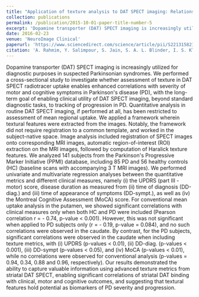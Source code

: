 ```yaml
---
title: "Application of texture analysis to DAT SPECT imaging: Relationship to clinical assessments"
collection: publications
permalink: /publication/2015-10-01-paper-title-number-5
excerpt: 'Dopamine transporter (DAT) SPECT imaging is increasingly utilized for diagnostic purposes in suspected Parkinsonian syndromes. We performed a cross-sectional study to investigate whether assessment of texture in DAT SPECT radiotracer uptake enables enhanced correlations with severity of motor and cognitive symptoms in Parkinson's disease.'
date: 2016-02-23
venue: 'NeuroImage Clinical'
paperurl: 'https://www.sciencedirect.com/science/article/pii/S2213158216300341?via%3Dihub'
citation: 'A. Rahmim, Y. Salimpour, S. Jain, S. A. L. Blinder, I. S. Klyuzhin, G. S. Smith, Z. Mari, V. Sossi (2016). &quot;pplication of texture analysis to DAT SPECT imaging: Relationship to clinical assessments.&quot; <i>NeuroImage Clinical</i>, 12:e1-e9.'
---
```

Dopamine transporter (DAT) SPECT imaging is increasingly utilized for diagnostic purposes in suspected Parkinsonian syndromes. We performed a cross-sectional study to investigate whether assessment of texture in DAT SPECT radiotracer uptake enables enhanced correlations with severity of motor and cognitive symptoms in Parkinson's disease (PD), with the long-term goal of enabling clinical utility of DAT SPECT imaging, beyond standard diagnostic tasks, to tracking of progression in PD. Quantitative analysis in routine DAT SPECT imaging, if performed at all, has been restricted to assessment of mean regional uptake. We applied a framework wherein textural features were extracted from the images. Notably, the framework did not require registration to a common template, and worked in the subject-native space. Image analysis included registration of SPECT images onto corresponding MRI images, automatic region-of-interest (ROI) extraction on the MRI images, followed by computation of Haralick texture features. We analyzed 141 subjects from the Parkinson's Progressive Marker Initiative (PPMI) database, including 85 PD and 56 healthy controls (HC) (baseline scans with accompanying 3 T MRI images). We performed univariate and multivariate regression analyses between the quantitative metrics and different clinical measures, namely (i) the UPDRS (part III - motor) score, disease duration as measured from (ii) time of diagnosis (DD-diag.) and (iii) time of appearance of symptoms (DD-sympt.), as well as (iv) the Montreal Cognitive Assessment (MoCA) score. For conventional mean uptake analysis in the putamen, we showed significant correlations with clinical measures only when both HC and PD were included (Pearson correlation r = - 0.74, p-value < 0.001). However, this was not significant when applied to PD subjects only (r = - 0.19, p-value = 0.084), and no such correlations were observed in the caudate. By contrast, for the PD subjects, significant correlations were observed in the caudate when including texture metrics, with (i) UPDRS (p-values < 0.01), (ii) DD-diag. (p-values < 0.001), (iii) DD-sympt (p-values < 0.05), and (iv) MoCA (p-values < 0.01), while no correlations were observed for conventional analysis (p-values = 0.94, 0.34, 0.88 and 0.96, respectively). Our results demonstrated the ability to capture valuable information using advanced texture metrics from striatal DAT SPECT, enabling significant correlations of striatal DAT binding with clinical, motor and cognitive outcomes, and suggesting that textural features hold potential as biomarkers of PD severity and progression.
<!-- 
[Download paper here](http://academicpages.github.io/files/paper3.pdf)

, “Application of texture analysis to DAT SPECT imaging: Relationship to clinical assessments”, , Feb. 2016. -->